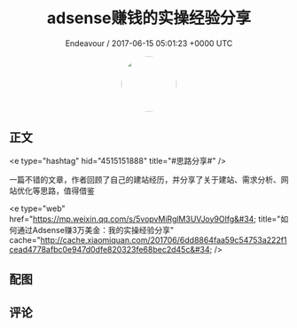 <h1 align="center">adsense赚钱的实操经验分享</h1>
<p align="center">
    <a>Endeavour / 2017-06-15 05:01:23 &#43;0000 UTC</a>
</p>

<div align="center">
    <img src="https://images.zsxq.com/FreDsZ_xF5OmI8-Vo4asLQXntq5k?e=1590940799&amp;token=kIxbL07-8jAj8w1n4s9zv64FuZZNEATmlU_Vm6zD:_9PcBJR30yL_clhelSfcjuai42s=" width="100" height="100" style="border:1px solid;border-radius:50%; color:#ffffff"/>
</div>

## 正文

<div>
&lt;e type=&#34;hashtag&#34; hid=&#34;4515151888&#34; title=&#34;#思路分享#&#34; /&gt;  

一篇不错的文章，作者回顾了自己的建站经历，并分享了关于建站、需求分析、网站优化等思路，值得借鉴

&lt;e type=&#34;web&#34; href=&#34;https://mp.weixin.qq.com/s/5vopvMiRglM3UVJoy9Olfg&#34; title=&#34;如何通过Adsense赚3万美金：我的实操经验分享&#34; cache=&#34;http://cache.xiaomiquan.com/201706/6dd8864faa59c54753a222f1cead4778afbc0e947d0dfe820323fe68bec2d45c&#34; /&gt;
</div>

## 配图
<div class="image" align="center">

</div>

## 评论

<div align="left">
<div>

</div>
</div>